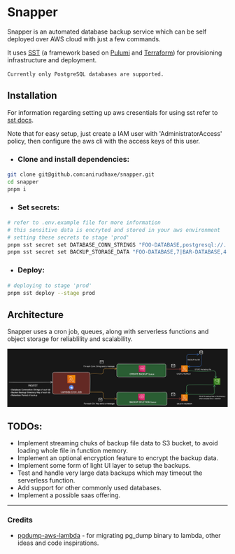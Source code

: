 # Snapper

Snapper is an automated database backup service which can be self deployed over AWS cloud with just a few commands.

It uses [SST](https://sst.dev/) (a framework based on [Pulumi](https://www.pulumi.com/) and [Terraform](https://www.terraform.io/)) for provisioning infrastructure and deployment.

`Currently only PostgreSQL databases are supported.`

## Installation

For information regarding setting up aws cresentials for using sst refer to [sst docs](https://sst.dev/docs/aws-accounts).

Note that for easy setup, just create a IAM user with 'AdministratorAccess' policy, then configure the aws cli with the access keys of this user.

- ### Clone and install dependencies:

```bash
git clone git@github.com:anirudhaxe/snapper.git
cd snapper
pnpm i
```

- ### Set secrets:

```bash
# refer to .env.example file for more information
# this sensitive data is encryted and stored in your aws environment
# setting these secrets to stage 'prod'
pnpm sst secret set DATABASE_CONN_STRINGS "FOO-DATABASE,postgresql://..,POSTGRES|BAR-DATABASE,postgresql://..,POSTGRES|FEE-DATABASE,postgresql://..,POSTGRES" --stage prod
pnpm sst secret set BACKUP_STORAGE_DATA "FOO-DATABASE,7|BAR-DATABASE,4|FEE-DATABASE,5" --stage prod

```

- ### Deploy:

```bash
# deploying to stage 'prod'
pnpm sst deploy --stage prod
```

## Architecture

Snapper uses a cron job, queues, along with serverless functions and object storage for reliablility and scalability.

![Architecture](./assets/architecture.png)

## TODOs:

- Implement streaming chuks of backup file data to S3 bucket, to avoid loading whole file in function memory.
- Implement an optional encryption feature to encrypt the backup data.
- Implement some form of light UI layer to setup the backups.
- Test and handle very large data backups which may timeout the serverless function.
- Add support for other commonly used databases.
- Implement a possible saas offering.

---

### Credits

- [pgdump-aws-lambda](https://github.com/jameshy/pgdump-aws-lambda) - for migrating pg_dump binary to lambda, other ideas and code inspirations.

